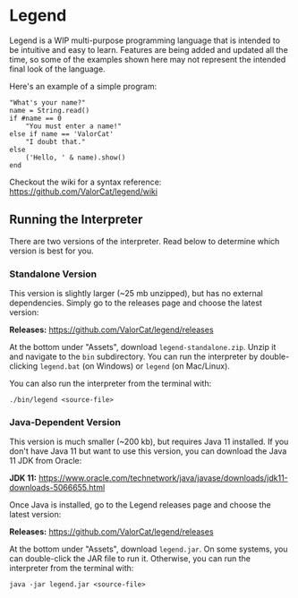 # Legend
Legend is a WIP multi-purpose programming language that is intended to be intuitive and easy to learn. Features are being added and updated all the time, so some of the examples shown here may not represent the intended final look of the language.

Here's an example of a simple program:

```
"What's your name?"
name = String.read()
if #name == 0
    "You must enter a name!"
else if name == 'ValorCat'
    "I doubt that."
else
    ('Hello, ' & name).show()
end
```

Checkout the wiki for a syntax reference: https://github.com/ValorCat/legend/wiki

## Running the Interpreter
There are two versions of the interpreter. Read below to determine which version is best for you.

### Standalone Version
This version is slightly larger (~25 mb unzipped), but has no external dependencies. Simply go to the releases page and choose the latest version:

**Releases:** https://github.com/ValorCat/legend/releases

At the bottom under "Assets", download `legend-standalone.zip`. Unzip it and navigate to the `bin` subdirectory. You can run the interpreter by double-clicking `legend.bat` (on Windows) or `legend` (on Mac/Linux).

You can also run the interpreter from the terminal with:

```
./bin/legend <source-file>
```

### Java-Dependent Version
This version is much smaller (~200 kb), but requires Java 11 installed. If you don't have Java 11 but want to use this version, you can download the Java 11 JDK from Oracle:

**JDK 11:** https://www.oracle.com/technetwork/java/javase/downloads/jdk11-downloads-5066655.html

Once Java is installed, go to the Legend releases page and choose the latest version:

**Releases:** https://github.com/ValorCat/legend/releases

At the bottom under "Assets", download `legend.jar`. On some systems, you can double-click the JAR file to run it. Otherwise, you can run the interpreter from the terminal with:

```
java -jar legend.jar <source-file>
```